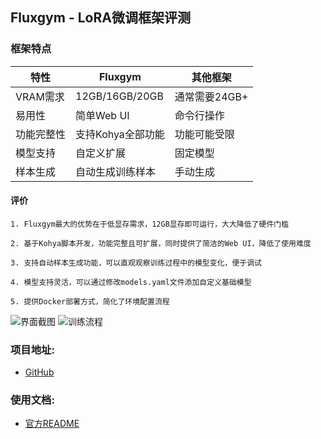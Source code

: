 ## Fluxgym - LoRA微调框架评测

### 框架特点

| 特性 | Fluxgym | 其他框架 |
|------|---------|----------|
| VRAM需求 | 12GB/16GB/20GB | 通常需要24GB+ |
| 易用性 | 简单Web UI | 命令行操作 |
| 功能完整性 | 支持Kohya全部功能 | 功能可能受限 |
| 模型支持 | 自定义扩展 | 固定模型 |
| 样本生成 | 自动生成训练样本 | 手动生成 |

#### 评价
```
1. Fluxgym最大的优势在于低显存需求，12GB显存即可运行，大大降低了硬件门槛

2. 基于Kohya脚本开发，功能完整且可扩展，同时提供了简洁的Web UI，降低了使用难度

3. 支持自动样本生成功能，可以直观观察训练过程中的模型变化，便于调试

4. 模型支持灵活，可以通过修改models.yaml文件添加自定义基础模型

5. 提供Docker部署方式，简化了环境配置流程
```

![界面截图](../../z_using_files/img/judge/fluxgym_ui.png)
![训练流程](../../z_using_files/img/judge/fluxgym_flow.gif)

### 项目地址:
- [GitHub](https://github.com/cocktailpeanut/fluxgym)

### 使用文档:
- [官方README](https://github.com/cocktailpeanut/fluxgym#readme)